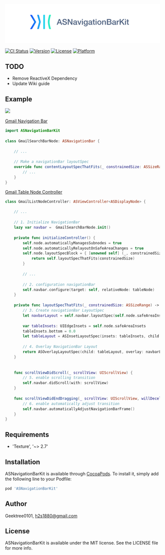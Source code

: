 <img src="https://github.com/GeekTree0101/ASNavigationBarKit/blob/master/Resources/logo.png" />

[![CI Status](https://img.shields.io/travis/Geektree0101/ASNavigationBarKit.svg?style=flat)](https://travis-ci.org/Geektree0101/ASNavigationBarKit)
[![Version](https://img.shields.io/cocoapods/v/ASNavigationBarKit.svg?style=flat)](https://cocoapods.org/pods/ASNavigationBarKit)
[![License](https://img.shields.io/cocoapods/l/ASNavigationBarKit.svg?style=flat)](https://cocoapods.org/pods/ASNavigationBarKit)
[![Platform](https://img.shields.io/cocoapods/p/ASNavigationBarKit.svg?style=flat)](https://cocoapods.org/pods/ASNavigationBarKit)

## TODO
- Remove ReactiveX Dependency
- Update Wiki guide

## Example


<img src="https://github.com/GeekTree0101/ASNavigationBarKit/blob/master/Resources/showcase.gif" />

[Gmail Navigation Bar](https://github.com/GeekTree0101/ASNavigationBarKit/blob/master/Example/ASNavigationBarKit/GmailSearchBarNode.swift)

```swift
import ASNavigationBarKit

class GmailSearchBarNode: ASNavigationBar {

    // ...
    
    // Make a navigationBar layoutSpec
    override func contentLayoutSpecThatFits(_ constrainedSize: ASSizeRange) -> ASLayoutSpec {
        // ...
    }
}
```

[Gmail Table Node Controller](https://github.com/GeekTree0101/ASNavigationBarKit/blob/master/Example/ASNavigationBarKit/GmailListNodeController.swift)

```swift
class GmailListNodeController: ASViewController<ASDisplayNode> {

    // ...
    
    // 1. Initialize NavigationBar
    lazy var navbar =  GmailSearchBarNode.init()

    private func initializeController() {
        self.node.automaticallyManagesSubnodes = true
        self.node.automaticallyRelayoutOnSafeAreaChanges = true
        self.node.layoutSpecBlock = { [unowned self] (_, constrainedSize) -> ASLayoutSpec in
            return self.layoutSpecThatFits(constrainedSize)
        }
        
        // ...
        
        // 2. configuration navigationBar
        self.navbar.configure(target: self, relativeNode: tableNode)
    }
    
    private func layoutSpecThatFits(_ constrainedSize: ASSizeRange) -> ASLayoutSpec {
        // 3. Create navigationBar LayoutSpec
        let navbarLayout = self.navbar.layoutSpec(self.node.safeAreaInsets)
        
        var tableInsets: UIEdgeInsets = self.node.safeAreaInsets
        tableInsets.bottom = 0.0
        let tableLayout = ASInsetLayoutSpec(insets: tableInsets, child: tableNode)
        
        // 4. Overlay NavigationBar Layout
        return ASOverlayLayoutSpec(child: tableLayout, overlay: navbarLayout)
    }
    
    
    func scrollViewDidScroll(_ scrollView: UIScrollView) {
        // 5. enable scrolling transition
        self.navbar.didScroll(with: scrollView) 
    }
    
    func scrollViewDidEndDragging(_ scrollView: UIScrollView, willDecelerate decelerate: Bool) {
        // 6. enable automatically adjust transition
        self.navbar.automaticallyAdjustNavigationBarFrame()
    }
}
```

## Requirements

- 'Texture', '~> 2.7'

## Installation

ASNavigationBarKit is available through [CocoaPods](https://cocoapods.org). To install
it, simply add the following line to your Podfile:

```ruby
pod 'ASNavigationBarKit'
```

## Author

Geektree0101, h2s1880@gmail.com

## License

ASNavigationBarKit is available under the MIT license. See the LICENSE file for more info.
